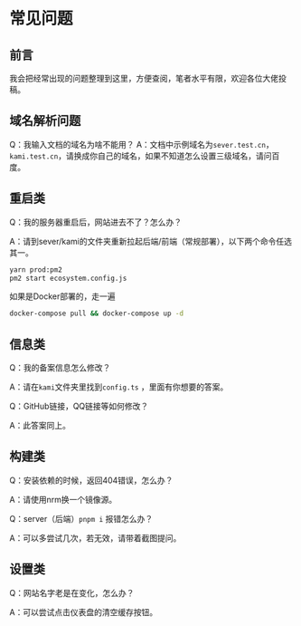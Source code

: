 # 常见问题

## 前言

我会把经常出现的问题整理到这里，方便查阅，笔者水平有限，欢迎各位大佬投稿。
## 域名解析问题
Q：我输入文档的域名为啥不能用？
A：文档中示例域名为`sever.test.cn`，`kami.test.cn`，请换成你自己的域名，如果不知道怎么设置三级域名，请问百度。

## 重启类

Q：我的服务器重启后，网站进去不了？怎么办？

A：请到sever/kami的文件夹重新拉起后端/前端（常规部署），以下两个命令任选其一。

```bash
yarn prod:pm2  
pm2 start ecosystem.config.js
```

如果是Docker部署的，走一遍

```bash
docker-compose pull && docker-compose up -d 
```



## 信息类

Q：我的备案信息怎么修改？

A：请在`kami`文件夹里找到`config.ts` ，里面有你想要的答案。



Q：GitHub链接，QQ链接等如何修改？

A：此答案同上。



## 构建类

Q：安装依赖的时候，返回404错误，怎么办？

A：请使用nrm换一个镜像源。



Q：server（后端）`pnpm i` 报错怎么办？

A：可以多尝试几次，若无效，请带着截图提问。



## 设置类

Q：网站名字老是在变化，怎么办？

A：可以尝试点击仪表盘的清空缓存按钮。



